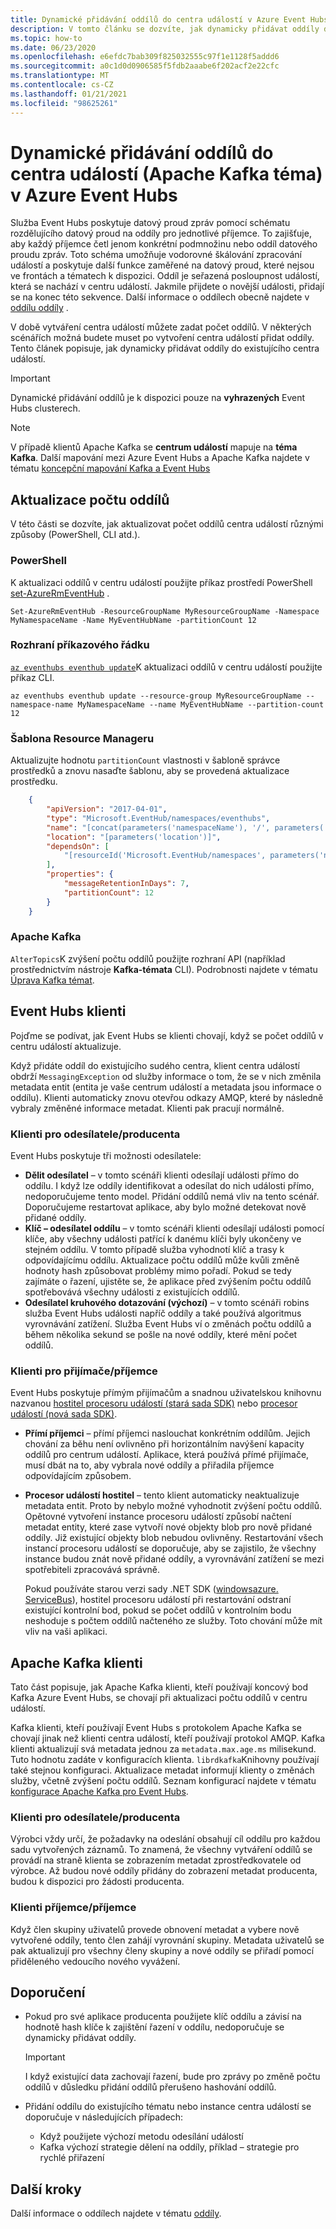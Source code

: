 ```yaml
---
title: Dynamické přidávání oddílů do centra událostí v Azure Event Hubs
description: V tomto článku se dozvíte, jak dynamicky přidávat oddíly do centra událostí v Azure Event Hubs.
ms.topic: how-to
ms.date: 06/23/2020
ms.openlocfilehash: e6efdc7bab309f825032555c97f1e1128f5addd6
ms.sourcegitcommit: a0c1d0d0906585f5fdb2aaabe6f202acf2e22cfc
ms.translationtype: MT
ms.contentlocale: cs-CZ
ms.lasthandoff: 01/21/2021
ms.locfileid: "98625261"
---
```

# <a name="dynamically-add-partitions-to-an-event-hub-apache-kafka-topic-in-azure-event-hubs"></a>Dynamické přidávání oddílů do centra událostí (Apache Kafka téma) v Azure Event Hubs
Služba Event Hubs poskytuje datový proud zpráv pomocí schématu rozdělujícího datový proud na oddíly pro jednotlivé příjemce. To zajišťuje, aby každý příjemce četl jenom konkrétní podmnožinu nebo oddíl datového proudu zpráv. Toto schéma umožňuje vodorovné škálování zpracování událostí a poskytuje další funkce zaměřené na datový proud, které nejsou ve frontách a tématech k dispozici. Oddíl je seřazená posloupnost událostí, která se nachází v centru událostí. Jakmile přijdete o novější události, přidají se na konec této sekvence. Další informace o oddílech obecně najdete v [oddílu oddíly](event-hubs-scalability.md#partitions) .

V době vytváření centra událostí můžete zadat počet oddílů. V některých scénářích možná budete muset po vytvoření centra událostí přidat oddíly. Tento článek popisuje, jak dynamicky přidávat oddíly do existujícího centra událostí. 

> [!IMPORTANT]
> Dynamické přidávání oddílů je k dispozici pouze na **vyhrazených** Event Hubs clusterech.

> [!NOTE]
> V případě klientů Apache Kafka se **centrum událostí** mapuje na **téma Kafka**. Další mapování mezi Azure Event Hubs a Apache Kafka najdete v tématu [koncepční mapování Kafka a Event Hubs](event-hubs-for-kafka-ecosystem-overview.md#kafka-and-event-hub-conceptual-mapping)


## <a name="update-the-partition-count"></a>Aktualizace počtu oddílů
V této části se dozvíte, jak aktualizovat počet oddílů centra událostí různými způsoby (PowerShell, CLI atd.).

### <a name="powershell"></a>PowerShell
K aktualizaci oddílů v centru událostí použijte příkaz prostředí PowerShell [set-AzureRmEventHub](/powershell/module/azurerm.eventhub/Set-AzureRmEventHub) . 

```azurepowershell-interactive
Set-AzureRmEventHub -ResourceGroupName MyResourceGroupName -Namespace MyNamespaceName -Name MyEventHubName -partitionCount 12
```

### <a name="cli"></a>Rozhraní příkazového řádku
[`az eventhubs eventhub update`](/cli/azure/eventhubs/eventhub#az-eventhubs-eventhub-update)K aktualizaci oddílů v centru událostí použijte příkaz CLI. 

```azurecli-interactive
az eventhubs eventhub update --resource-group MyResourceGroupName --namespace-name MyNamespaceName --name MyEventHubName --partition-count 12
```

### <a name="resource-manager-template"></a>Šablona Resource Manageru
Aktualizujte hodnotu `partitionCount` vlastnosti v šabloně správce prostředků a znovu nasaďte šablonu, aby se provedená aktualizace prostředku. 

```json
    {
        "apiVersion": "2017-04-01",
        "type": "Microsoft.EventHub/namespaces/eventhubs",
        "name": "[concat(parameters('namespaceName'), '/', parameters('eventHubName'))]",
        "location": "[parameters('location')]",
        "dependsOn": [
            "[resourceId('Microsoft.EventHub/namespaces', parameters('namespaceName'))]"
        ],
        "properties": {
            "messageRetentionInDays": 7,
            "partitionCount": 12
        }
    }
```

### <a name="apache-kafka"></a>Apache Kafka
`AlterTopics`K zvýšení počtu oddílů použijte rozhraní API (například prostřednictvím nástroje **Kafka-témata** CLI). Podrobnosti najdete v tématu [Úprava Kafka témat](http://kafka.apache.org/documentation/#basic_ops_modify_topic). 

## <a name="event-hubs-clients"></a>Event Hubs klienti
Pojďme se podívat, jak Event Hubs se klienti chovají, když se počet oddílů v centru událostí aktualizuje. 

Když přidáte oddíl do existujícího sudého centra, klient centra událostí obdrží `MessagingException` od služby informace o tom, že se v nich změnila metadata entit (entita je vaše centrum událostí a metadata jsou informace o oddílu). Klienti automaticky znovu otevřou odkazy AMQP, které by následně vybraly změněné informace metadat. Klienti pak pracují normálně.

### <a name="senderproducer-clients"></a>Klienti pro odesílatele/producenta
Event Hubs poskytuje tři možnosti odesílatele:

- **Dělit odesílatel** – v tomto scénáři klienti odesílají události přímo do oddílu. I když lze oddíly identifikovat a odesílat do nich události přímo, nedoporučujeme tento model. Přidání oddílů nemá vliv na tento scénář. Doporučujeme restartovat aplikace, aby bylo možné detekovat nově přidané oddíly. 
- **Klíč – odesílatel oddílu** – v tomto scénáři klienti odesílají události pomocí klíče, aby všechny události patřící k danému klíči byly ukončeny ve stejném oddílu. V tomto případě služba vyhodnotí klíč a trasy k odpovídajícímu oddílu. Aktualizace počtu oddílů může kvůli změně hodnoty hash způsobovat problémy mimo pořadí. Pokud se tedy zajímáte o řazení, ujistěte se, že aplikace před zvýšením počtu oddílů spotřebovává všechny události z existujících oddílů.
- **Odesílatel kruhového dotazování (výchozí)** – v tomto scénáři robins služba Event Hubs události napříč oddíly a také používá algoritmus vyrovnávání zatížení. Služba Event Hubs ví o změnách počtu oddílů a během několika sekund se pošle na nové oddíly, které mění počet oddílů.

### <a name="receiverconsumer-clients"></a>Klienti pro přijímače/příjemce
Event Hubs poskytuje přímým přijímačům a snadnou uživatelskou knihovnu nazvanou [hostitel procesoru událostí (stará sada SDK)](event-hubs-event-processor-host.md)  nebo [procesor událostí (nová sada SDK)](event-processor-balance-partition-load.md).

- **Přímí příjemci** – přímí příjemci naslouchat konkrétním oddílům. Jejich chování za běhu není ovlivněno při horizontálním navýšení kapacity oddílů pro centrum událostí. Aplikace, která používá přímé přijímače, musí dbát na to, aby vybrala nové oddíly a přiřadila příjemce odpovídajícím způsobem.
- **Procesor událostí hostitel** – tento klient automaticky neaktualizuje metadata entit. Proto by nebylo možné vyhodnotit zvýšení počtu oddílů. Opětovné vytvoření instance procesoru událostí způsobí načtení metadat entity, které zase vytvoří nové objekty blob pro nově přidané oddíly. Již existující objekty blob nebudou ovlivněny. Restartování všech instancí procesoru událostí se doporučuje, aby se zajistilo, že všechny instance budou znát nově přidané oddíly, a vyrovnávání zatížení se mezi spotřebiteli zpracovává správně.

    Pokud používáte starou verzi sady .NET SDK ([windowsazure. ServiceBus](https://www.nuget.org/packages/WindowsAzure.ServiceBus/)), hostitel procesoru událostí při restartování odstraní existující kontrolní bod, pokud se počet oddílů v kontrolním bodu neshoduje s počtem oddílů načteného ze služby. Toto chování může mít vliv na vaši aplikaci. 

## <a name="apache-kafka-clients"></a>Apache Kafka klienti
Tato část popisuje, jak Apache Kafka klienti, kteří používají koncový bod Kafka Azure Event Hubs, se chovají při aktualizaci počtu oddílů v centru událostí. 

Kafka klienti, kteří používají Event Hubs s protokolem Apache Kafka se chovají jinak než klienti centra událostí, kteří používají protokol AMQP. Kafka klienti aktualizují svá metadata jednou za `metadata.max.age.ms` milisekund. Tuto hodnotu zadáte v konfiguracích klienta. `librdkafka`Knihovny používají také stejnou konfiguraci. Aktualizace metadat informují klienty o změnách služby, včetně zvýšení počtu oddílů. Seznam konfigurací najdete v tématu [konfigurace Apache Kafka pro Event Hubs](apache-kafka-configurations.md).

### <a name="senderproducer-clients"></a>Klienti pro odesílatele/producenta
Výrobci vždy určí, že požadavky na odeslání obsahují cíl oddílu pro každou sadu vytvořených záznamů. To znamená, že všechny vytváření oddílů se provádí na straně klienta se zobrazením metadat zprostředkovatele od výrobce. Až budou nové oddíly přidány do zobrazení metadat producenta, budou k dispozici pro žádosti producenta.

### <a name="consumerreceiver-clients"></a>Klienti příjemce/příjemce
Když člen skupiny uživatelů provede obnovení metadat a vybere nově vytvořené oddíly, tento člen zahájí vyrovnání skupiny. Metadata uživatelů se pak aktualizují pro všechny členy skupiny a nové oddíly se přiřadí pomocí přiděleného vedoucího nového vyvážení.

## <a name="recommendations"></a>Doporučení

- Pokud pro své aplikace producenta použijete klíč oddílu a závisí na hodnotě hash klíče k zajištění řazení v oddílu, nedoporučuje se dynamicky přidávat oddíly. 

    > [!IMPORTANT]
    > I když existující data zachovají řazení, bude pro zprávy po změně počtu oddílů v důsledku přidání oddílů přerušeno hashování oddílů.
- Přidání oddílu do existujícího tématu nebo instance centra událostí se doporučuje v následujících případech:
    - Když použijete výchozí metodu odesílání událostí
     - Kafka výchozí strategie dělení na oddíly, příklad – strategie pro rychlé přiřazení


## <a name="next-steps"></a>Další kroky
Další informace o oddílech najdete v tématu [oddíly](event-hubs-scalability.md#partitions).

